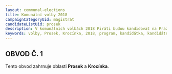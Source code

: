 ```yaml
---
layout: communal-elections
title: Komunální volby 2018
campaignCategoryUid: magistrat
candidateListUid: prosek
description: V komunálních volbách 2018 Piráti budou kandidovat na Praze 9. Jak na magistrát, tak i na jednotlivé městské obvody. Prosazujeme transparentní veřejnou správu, participaci veřejnosti, férový přístup ke všem způsobům dopravy a politiku, která využívá možností technologií 21. století pro otevřenou a demokratickou společnost.
keywords: volby, Prosek, Krocínka, 2018, program, kandidátka, kandidátní listina, kandidáti, komunální volby
---
```


OBVOD Č. 1
----------

Tento obvod zahrnuje oblasti **Prosek** a **Krocínka**.
